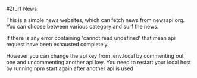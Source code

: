 #Zturf News

This is a simple news websites, which can fetch news from newsapi.org. You can choose between various category and surf the news.

If there is any error containing 'cannot read undefined' that mean api request have been exhausted completely.

However you can change the api key from .env.local by commenting out one and uncommenting another api key.
You need to restart your local host by running npm start again after another api is used

